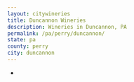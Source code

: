 ```yaml
---
layout: citywineries
title: Duncannon Wineries
description: Wineries in Duncannon, PA
permalink: /pa/perry/duncannon/
state: pa
county: perry
city: duncannon
---
```

-
